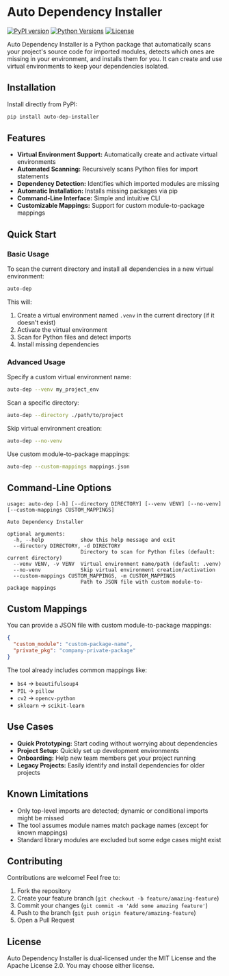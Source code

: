 # Auto Dependency Installer

[![PyPI version](https://badge.fury.io/py/auto-dep-installer.svg)](https://badge.fury.io/py/auto-dep-installer)
[![Python Versions](https://img.shields.io/pypi/pyversions/auto-dep-installer.svg)](https://pypi.org/project/auto-dep-installer/)
[![License](https://img.shields.io/pypi/l/auto-dep-installer.svg)](https://github.com/yourusername/auto_dep_installer/blob/main/LICENSE)

Auto Dependency Installer is a Python package that automatically scans your project's source code for imported modules, detects which ones are missing in your environment, and installs them for you. It can create and use virtual environments to keep your dependencies isolated.

## Installation

Install directly from PyPI:

```bash
pip install auto-dep-installer
```

## Features

- **Virtual Environment Support:** Automatically create and activate virtual environments
- **Automated Scanning:** Recursively scans Python files for import statements
- **Dependency Detection:** Identifies which imported modules are missing
- **Automatic Installation:** Installs missing packages via pip
- **Command-Line Interface:** Simple and intuitive CLI
- **Customizable Mappings:** Support for custom module-to-package mappings

## Quick Start

### Basic Usage

To scan the current directory and install all dependencies in a new virtual environment:

```bash
auto-dep
```

This will:

1. Create a virtual environment named `.venv` in the current directory (if it doesn't exist)
2. Activate the virtual environment
3. Scan for Python files and detect imports
4. Install missing dependencies

### Advanced Usage

Specify a custom virtual environment name:

```bash
auto-dep --venv my_project_env
```

Scan a specific directory:

```bash
auto-dep --directory ./path/to/project
```

Skip virtual environment creation:

```bash
auto-dep --no-venv
```

Use custom module-to-package mappings:

```bash
auto-dep --custom-mappings mappings.json
```

## Command-Line Options

```
usage: auto-dep [-h] [--directory DIRECTORY] [--venv VENV] [--no-venv] [--custom-mappings CUSTOM_MAPPINGS]

Auto Dependency Installer

optional arguments:
  -h, --help            show this help message and exit
  --directory DIRECTORY, -d DIRECTORY
                        Directory to scan for Python files (default: current directory)
  --venv VENV, -v VENV  Virtual environment name/path (default: .venv)
  --no-venv             Skip virtual environment creation/activation
  --custom-mappings CUSTOM_MAPPINGS, -m CUSTOM_MAPPINGS
                        Path to JSON file with custom module-to-package mappings
```

## Custom Mappings

You can provide a JSON file with custom module-to-package mappings:

```json
{
  "custom_module": "custom-package-name",
  "private_pkg": "company-private-package"
}
```

The tool already includes common mappings like:

- `bs4` → `beautifulsoup4`
- `PIL` → `pillow`
- `cv2` → `opencv-python`
- `sklearn` → `scikit-learn`

## Use Cases

- **Quick Prototyping:** Start coding without worrying about dependencies
- **Project Setup:** Quickly set up development environments
- **Onboarding:** Help new team members get your project running
- **Legacy Projects:** Easily identify and install dependencies for older projects

## Known Limitations

- Only top-level imports are detected; dynamic or conditional imports might be missed
- The tool assumes module names match package names (except for known mappings)
- Standard library modules are excluded but some edge cases might exist

## Contributing

Contributions are welcome! Feel free to:

1. Fork the repository
2. Create your feature branch (`git checkout -b feature/amazing-feature`)
3. Commit your changes (`git commit -m 'Add some amazing feature'`)
4. Push to the branch (`git push origin feature/amazing-feature`)
5. Open a Pull Request

## License

Auto Dependency Installer is dual-licensed under the MIT License and the Apache License 2.0. You may choose either license.
